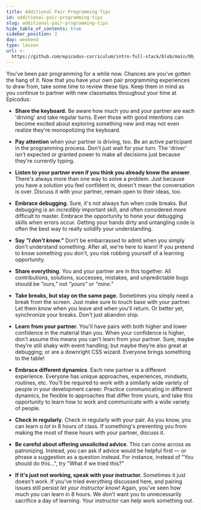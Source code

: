 ```yaml
---
title: Additional Pair Programming Tips
id: additional-pair-programming-tips
slug: additional-pair-programming-tips
hide_table_of_contents: true
sidebar_position: 2
day: weekend
type: lesson
url: >-
  https://github.com/epicodus-curriculum/intro-full-stack/blob/main/0b_additional_pair_programming_tips.md
---
```


You've been pair programming for a while now. Chances are you've gotten the hang of it. Now that you have your own pair programming experiences to draw from, take some time to review these tips. Keep them in mind as you continue to partner with new classmates throughout your time at Epicodus:

* **Share the keyboard.**  Be aware how much you and your partner are each 'driving' and take regular turns. Even those with good intentions can become excited about exploring something new and may not even realize they're monopolizing the keyboard.

* **Pay attention** when your partner is driving, too. Be an active participant in the programming process. Don't just wait for your turn. The 'driver' isn't expected or granted power to make all decisions just because they're currently typing.

* **Listen to your partner even if you think you already know the answer**.  There's always more than one way to solve a problem. Just because you have a solution you feel confident in, doesn't mean the conversation is over. Discuss it with your partner, remain open to their ideas, too.

* **Embrace debugging**.  Sure, it's not always fun when code breaks. But debugging is an _incredibly_ important skill, and often considered more difficult to master. Embrace the opportunity to hone your debugging skills when errors occur. Getting your hands dirty and untangling code is often the best way to really solidify your understanding.

* **Say  _"I don't know."_** Don’t be embarrassed to admit when you simply don't understand something. After all, we're here to learn! If you pretend to know something you don't, you risk robbing yourself of a learning opportunity.

* **Share everything**.  You and your partner are in this together.  All contributions, solutions, successes, mistakes, and unpredictable bugs should be  _"ours,"_ not _"yours"_ or _"mine."_

* **Take breaks, but stay on the same page.** Sometimes you simply need a break from the screen. Just make sure to touch base with your partner. Let them know when you leave and when you'll return. Or better yet, synchronize your breaks. Don't just abandon ship.

* **Learn from your partner.** You'll have pairs with both higher and lower confidence in the material than you. When your confidence is higher, don't assume this means you can't learn from your partner. Sure, maybe they’re still shaky with event handling; but maybe they’re also great at debugging; or are a downright CSS wizard. Everyone brings something to the table!

* **Embrace different dynamics**. Each new partner is a different experience. Everyone has unique approaches, experiences, mindsets, routines, etc. You'll be required to work with a similarly wide variety of people in your development career. Practice communicating in different dynamics, be flexible to approaches that differ from yours, and take this opportunity to learn how to work and communicate with a wide variety of people.

* **Check in regularly**. Check in regularly with your pair. As you know, you can learn _a lot_ in 8 hours of class. If something's preventing you from making the most of these hours with your partner, discuss it.

* **Be careful about offering unsolicited advice**. This can come across as patronizing. Instead, you can ask if advice would be helpful first — or phrase a suggestion as a question instead. For instance, instead of "You should do this...", try "What if we tried this?"

* **If it's just not working, speak with your instructor.**  Sometimes it just doesn't work. If you've tried everything discussed here, and pairing issues still persist  _let your instructor know_!  Again, you've seen how much you can learn in 8 hours. We don't want you to unnecessarily sacrifice a day of learning. Your instructor can help work something out. 
